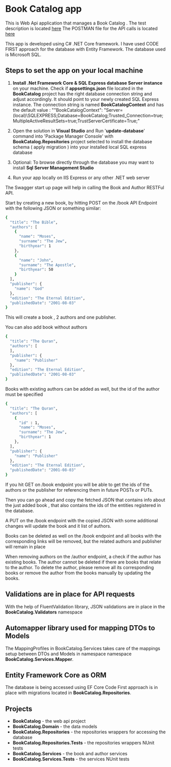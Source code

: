 # Book Catalog app

This is Web Api application that manages a Book Catalog .
The test description is located <a id='ssFeatures' href='https://github.com/luchiansienna/BookCatalogApp/blob/main/BookCatalog/Exercise.md'>here</a>
The POSTMAN file for the API calls is located <a href='https://github.com/luchiansienna/BookCatalogApp/blob/main/BookCatalog/Dataspartan.postman_collection.json'>here</a>

This app is developed using C# .NET Core framework.
I have used CODE FIRST approach for the database with Entity Framework.
The database used is Microsoft SQL.



## Steps to set the app on your local machine

1. **Install .Net Framework Core & SQL Express database Server instance** on your machine.
Check if **appsettings.json** file located in the **BookCatalog** project has the right database connection string and adjust accordingly. It should point to your newly created SQL Express instance.
The connection string is named **BookCatalogContext** and has the default value : ""BookCatalogContext": "Server=(local)\\SQLEXPRESS;Database=BookCatalog;Trusted_Connection=true;MultipleActiveResultSets=true;TrustServerCertificate=True;"

3. Open the solution in **Visual Studio** and Run '**update-database**' command into 'Package Manager Console' with **BookCatalog.Repositories** project selected to install the database schema ( apply migration ) into your installed local SQL express database

4. Optional: To browse directly through the database you may want to install **Sql Server Management Studio**

5. Run your app locally on IIS Express or any other .NET web server

The Swagger start up page will help in calling the Book and Author RESTFul API.

Start by creating a new book, by hitting POST on the /book API Endpoint with the following JSON or something similar:

  ```sh
{
    "title": "The Bible",
    "authors": [
      {
        "name": "Moses",
        "surname": "The Jew",
        "birthyear": 1
      },
      {
        "name": "John",
        "surname": "The Apostle",
        "birthyear": 50
      }
    ],
    "publisher": {
      "name": "God"
    },
    "edition": "The Eternal Edition",
    "publishedDate": "2001-08-03"
}
  ```

This will create a book , 2 authors and one publisher.

You can also add book without authors

  ```sh
{
    "title": "The Quran",
    "authors": [
    ],
    "publisher": {
      "name": "Publisher"
    },
    "edition": "The Eternal Edition",
    "publishedDate": "2001-08-03"
}
  ```

Books with existing authors can be added as well, but the id of the author must be specified

  ```sh
{
    "title": "The Quran",
    "authors": [
      {
        "id" : 1,
        "name": "Moses",
        "surname": "The Jew",
        "birthyear": 1
      },
    ],
    "publisher": {
      "name": "Publisher"
    },
    "edition": "The Eternal Edition",
    "publishedDate": "2001-08-03"
}
  ```

If you hit GET on /book endpoint you will be able to get the ids of the authors or the publisher for referencing them in future POSTs or PUTs.

Then you can go ahead and copy the fetched JSON that contains info about the just added book , that also contains the ids of the entities registered in the database.

A PUT on the /book endpoint with the copied JSON with some additional changes will update the book and it list of authors. 

Books can be deleted as well on the /book endpoint and all books with the corresponding links will be removed, but the related authors and publisher will remain in place

When removing authors on the /author endpoint, a check if the author has existing books.
The author cannot be deleted if there are books that relate to the author.
To delete the author, please remove all its corresponding books or remove the author from the books manually by updating the books.

## Validations are in place for API requests

With the help of FluentValidation library, JSON validations are in place in the **BookCatalog.Validators** namespace

## Automapper library used for mapping DTOs to Models

The MappingProfiles in BookCatalog.Services takes care of the mappings setup between DTOs and Models in namespace namespace **BookCatalog.Services.Mapper**.

## Entity Framework Core as ORM

The database is being accessed using EF Core
Code First approach is in place with migrations located in **BookCatalog.Repositories**.

## Projects

* **BookCatalog** - the web api project
* **BookCatalog.Domain** - the data models
* **BookCatalog.Repositories** - the repositories wrappers for accessing the database
* **BookCatalog.Repositories.Tests** - the repositories wrappers NUnit tests
* **BookCatalog.Services** - the book and author services
* **BookCatalog.Services.Tests** - the services NUnit tests
